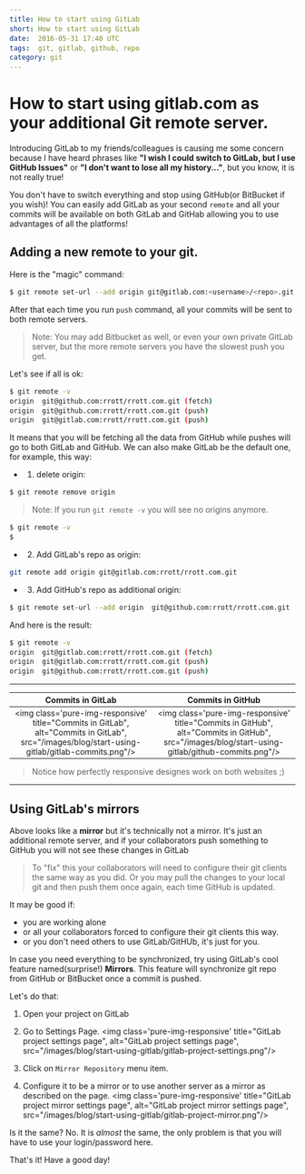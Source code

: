 ```yaml
---
title: How to start using GitLab
short: How to start using GitLab
date:  2016-05-31 17:40 UTC
tags:  git, gitlab, github, repo
category: git
---
```

# How to start using gitlab.com as your additional Git remote server.
Introducing GitLab to my friends/colleagues is causing me some concern because I have heard phrases like **"I wish I could switch to GitLab, but I use GitHub Issues"** or **"I don't want to lose all my history..."**, but you know, it is not really true!

You don't have to switch everything and stop using GitHub(or BitBucket if you wish)! You can easily add GitLab as your second `remote` and all your commits will be available on both GitLab and GitHab allowing you to use advantages of all the platforms!

## Adding a new remote to your git.

Here is the "magic" command:

```bash
$ git remote set-url --add origin git@gitlab.com:<username>/<repo>.git
```

After that each time you run `push` command, all your commits will be sent to both remote servers.

>Note: You may add Bitbucket as well, or even your own private GitLab server, but the more remote servers you have the slowest push you get.

Let's see if all is ok:

```bash
$ git remote -v
origin  git@github.com:rrott/rrott.com.git (fetch)
origin  git@github.com:rrott/rrott.com.git (push)
origin  git@gitlab.com:rrott/rrott.com.git (push)
```

It means that you will be fetching all the data from GitHub while pushes will go to both GitLab and GitHub. We can also make GitLab be the default one, for example, this way:

- 1. delete origin:

```bash
$ git remote remove origin

```

> Note: If you run `git remote -v` you will see no origins anymore.

```bash
$ git remote -v
$
```

- 2. Add GitLab's repo as origin:

```bash
git remote add origin git@gitlab.com:rrott/rrott.com.git
```

- 3. Add GitHub's repo as additional origin:

```bash
$ git remote set-url --add origin  git@github.com:rrott/rrott.com.git
```

And here is the result:

```bash
$ git remote -v
origin  git@gitlab.com:rrott/rrott.com.git (fetch)
origin  git@gitlab.com:rrott/rrott.com.git (push)
origin  git@github.com:rrott/rrott.com.git (push)
```

---
| Commits in GitLab | Commits in GitHub |
|:--------------------------:|:--------------------:|
| <img class='pure-img-responsive' title="Commits in GitLab", alt="Commits in GitLab", src="/images/blog/start-using-gitlab/gitlab-commits.png"/> | <img class='pure-img-responsive' title="Commits in GitHub", alt="Commits in GitHub", src="/images/blog/start-using-gitlab/github-commits.png"/> |

> Notice how perfectly responsive designes work on both websites ;)

----

## Using GitLab's mirrors

Above looks like a **mirror** but it's technically not a mirror. It's just an additional remote server, and if your collaborators push something to GitHub you will not see these changes in GitLab
> To "fix" this your collaborators will need to configure their git clients the same way as you did. Or you may pull the changes to your local git and then push them once again, each time GitHub is updated.

It may be good if:

- you are working alone
- or all your collaborators forced to configure their git clients this way.
- or you don't need others to use GitLab/GitHUb, it's just for you.

In case you need everything to be synchronized, try using GitLab's cool feature named(surprise!) **Mirrors**. This feature will synchronize git repo from GitHub or BitBucket once a commit is pushed.

Let's do that:

 1. Open your project on GitLab
 2. Go to Settings Page.
 <img class='pure-img-responsive' title="GitLab project settings page", alt="GitLab project settings page", src="/images/blog/start-using-gitlab/gitlab-project-settings.png"/> 

 3. Click on `Mirror Repository` menu item.
 4. Configure it to be a mirror or to use another server as a mirror as described on the page.
  <img class='pure-img-responsive' title="GitLab project mirror settings page", alt="GitLab project mirror settings page", src="/images/blog/start-using-gitlab/gitlab-project-mirror.png"/> 

Is it the same? No. It is *almost* the same, the only problem is that you will have to use your login/password here. 

That's it! Have a good day!

